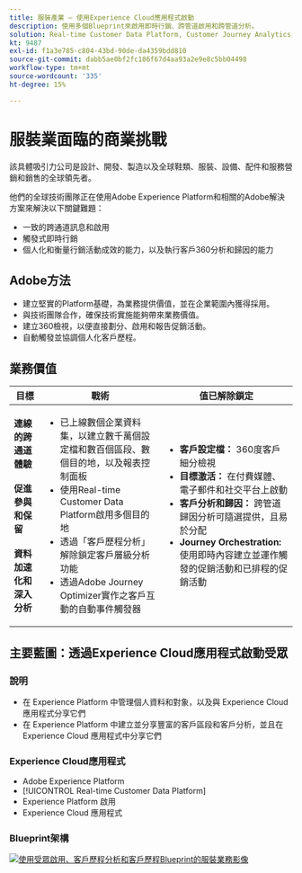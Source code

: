 ```yaml
---
title: 服裝產業 — 使用Experience Cloud應用程式啟動
description: 使用多個Blueprint來啟用即時行銷、跨管道啟用和跨管道分析。
solution: Real-time Customer Data Platform, Customer Journey Analytics, Journey Orchestration
kt: 9487
exl-id: f1a3e785-c804-43bd-90de-da4359bdd810
source-git-commit: dabb5ae0bf2fc186f67d4aa93a2e9e8c5bb04498
workflow-type: tm+mt
source-wordcount: '335'
ht-degree: 15%

---
```


# 服裝業面臨的商業挑戰

該具體吸引力公司是設計、開發、製造以及全球鞋類、服裝、設備、配件和服務營銷和銷售的全球領先者。

他們的全球技術團隊正在使用Adobe Experience Platform和相關的Adobe解決方案來解決以下關鍵難題：

* 一致的跨通道訊息和啟用
* 觸發式即時行銷
* 個人化和衡量行銷活動成效的能力，以及執行客戶360分析和歸因的能力

## Adobe方法

* 建立堅實的Platform基礎，為業務提供價值，並在企業範圍內獲得採用。
* 與技術團隊合作，確保技術實施能夠帶來業務價值。
* 建立360檢視，以便直接劃分、啟用和報告促銷活動。
* 自動觸發並協調個人化客戶歷程。

## 業務價值

| 目標 | 戰術 | 值已解除鎖定 |
|---|---|---|
| **連線的跨通道體驗&#x200B;**<br></br>**促進參與和保留&#x200B;**<br></br>**資料加速化和深入分析**</ul> | <ul><li>已上線數個企業資料集，以建立數千萬個設定檔和數百個區段、數個目的地，以及報表控制面板</li><li>使用Real-time Customer Data Platform啟用多個目的地</li><li>透過「客戶歷程分析」解除鎖定客戶層級分析功能</li><li>透過Adobe Journey Optimizer實作之客戶互動的自動事件觸發器</li></ul> | <ul><li><strong> 客戶設定檔： </strong>360度客戶細分檢視</li><li><strong>目標激活： </strong>在付費媒體、電子郵件和社交平台上啟動</li><li><strong>客戶分析和歸因： </strong>跨管道歸因分析可隨選提供，且易於分配<li><strong>Journey Orchestration: </strong> 使用即時內容建立並運作觸發的促銷活動和已排程的促銷活動</li></ul> |

## 主要藍圖：透過Experience Cloud應用程式啟動受眾

### 說明

<ul><li>在 Experience Platform 中管理個人資料和對象，以及與 Experience Cloud 應用程式分享它們</li><li>在 Experience Platform 中建立並分享豐富的客戶區段和客戶分析，並且在 Experience Cloud 應用程式中分享它們</li></ul>

### Experience Cloud應用程式

<ul><li>Adobe Experience Platform</li><li>[!UICONTROL Real-time Customer Data Platform]</li><li>Experience Platform 啟用</li><li>Experience Cloud 應用程式</li></ul>

### Blueprint架構

<a href="https://experienceleague.adobe.com/docs/blueprints-learn/architecture/audience-activation/platform-and-applications.html?lang=zh-Hant"><img alt="使用受眾啟用、客戶歷程分析和客戶歷程Blueprint的服裝業務影像" src="https://experienceleague.adobe.com/docs/blueprints-learn/assets/aep+apps_vertical.svg?lang=en" class="modal-image"/></a>
